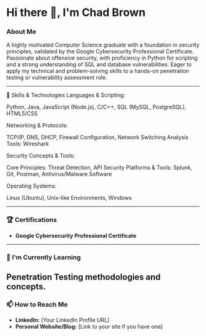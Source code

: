 # Hi there 👋, I'm Chad Brown

### About Me
A highly motivated Computer Science graduate with a foundation in security principles, validated by the Google Cybersecurity Professional Certificate. Passionate about offensive security, with proficiency in Python for scripting and a strong understanding of SQL and database vulnerabilities. Eager to apply my technical and problem-solving skills to a hands-on penetration testing or vulnerability assessment role.

---

🔧 Skills & Technologies
Languages & Scripting:

Python, Java, JavaScript (Node.js), C/C++, SQL (MySQL, PostgreSQL), HTML5/CSS

Networking & Protocols:

TCP/IP, DNS, DHCP, Firewall Configuration, Network Switching
Analysis Tools: Wireshark

Security Concepts & Tools:

Core Principles: Threat Detection, API Security
Platforms & Tools: Splunk, Git, Postman, Antivirus/Malware Software

Operating Systems:

Linux (Ubuntu), Unix-like Environments, Windows

---

### 🏆 Certifications

* **Google Cybersecurity Professional Certificate**

---

### 🌱 I'm Currently Learning

Penetration Testing methodologies and concepts.
---

### 📫 How to Reach Me

* **LinkedIn:** [Your LinkedIn Profile URL]
* **Personal Website/Blog:** [Link to your site if you have one]
